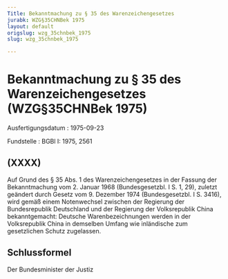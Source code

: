 ```yaml
---
Title: Bekanntmachung zu § 35 des Warenzeichengesetzes
jurabk: WZG§35CHNBek 1975
layout: default
origslug: wzg_35chnbek_1975
slug: wzg_35chnbek_1975

---
```


# Bekanntmachung zu § 35 des Warenzeichengesetzes (WZG§35CHNBek 1975)

Ausfertigungsdatum
:   1975-09-23

Fundstelle
:   BGBl I: 1975, 2561



## (XXXX)

Auf Grund des § 35 Abs. 1 des Warenzeichengesetzes in der Fassung der
Bekanntmachung vom 2. Januar 1968 (Bundesgesetzbl. I S. 1, 29),
zuletzt geändert durch Gesetz vom 9. Dezember 1974 (Bundesgesetzbl. I
S. 3416), wird gemäß einem Notenwechsel zwischen der Regierung der
Bundesrepublik Deutschland und der Regierung der Volksrepublik China
bekanntgemacht:
Deutsche Warenbezeichnungen werden in der Volksrepublik China in
demselben Umfang wie inländische zum gesetzlichen Schutz zugelassen.


## Schlussformel

Der Bundesminister der Justiz

